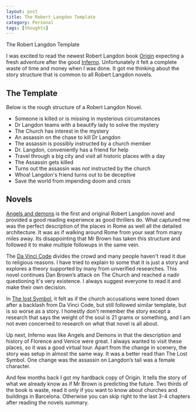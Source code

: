 ```yaml
---
layout: post
title: The Robert Langdon Template
category: Personal
tags: [thoughts]
---
```

<div class="custom-post-header gulf-stream">
<div class="custom-post-title">The Robert Langdon Template</div>
</div>

I was excited to read the newest Robert Langdon book [Origin](https://en.wikipedia.org/wiki/Origin_(Dan_Brown_novel)) expecting a fresh
adventure after the good [Inferno](https://en.wikipedia.org/wiki/Inferno_(Dan_Brown_novel)).
Unfortunately it felt a complete waste of time and money when I was done. It got me thinking about the story structure that is common to all Robert Langdon novels.

<!-- more -->
## The Template
Below is the rough structure of a Robert Langdon Novel.

 - Someone is killed or is missing in mysterious circumstances
 - Dr Langdon teams with a beautify lady to solve the mystery
 - The Church has interest in the mystery
 - An assassin on the chase to kill Dr Langdon
 - The assassin is possibly instructed by a church member
 - Dr. Langdon, conveniently has a friend for help
 - Travel through a big city and visit all historic places with a day
 - The Assassin gets killed
 - Turns out the assassin was *not* instructed by the church
 - Whoa! Langdon's friend turns out to be deceptive
 - Save the world from impending doom and crisis

## Novels
[Angels and demons](https://en.wikipedia.org/wiki/Angels_%26_Demons) is the first and original Robert Langdon novel and provided a
good reading experience as good thrillers do. What captured me was the perfect description of the places in Rome as well all the
detailed architecture. It was as if walking around Rome from your seat from many miles away. Its disappointing that Mr Brown has taken this structure and followed it to make multiple followups in the same vein.

The [Da Vinci Code](https://en.wikipedia.org/wiki/The_Da_Vinci_Code) divides the crowd and many people haven't read it due to
religious reasons. I have tried to explain to some that it is just a story and explores a theory supported by many from unverified
researches. This novel continues Dan Brown’s attack on The Church and reached a nadir questioning it's very existence. I always
suggest everyone to read it and make their own decision.

In [The lost Symbol](https://en.wikipedia.org/wiki/The_Lost_Symbol), it felt as if the church accusations were toned down after a
backlash from Da Vinci Code, but still followed similar template, but is so worse as a story. I honestly don't remember the story
except a research that says the weight of the soul is 21 grams or something, and I am not even concerned to research on what
that novel is all about.

Up next, Inferno was like Angels and Demons in that the description and history of Florence and Venice were great. I always wanted
to visit these places, so it was a good virtual tour. Apart from the change in scenery, the story was setup in almost the same way.
It was a better read than The Lost Symbol. One change was the assassin on Langdon’s tail was a female character.

And few months back I got my hardback copy of Origin. It tells the story of what we already know as if Mr Brown is predicting the
future. Two thirds of the book is waste, read it only if you want to know about churches and buildings in Barcelona. Otherwise you
can skip right to the last 3-4 chapters after reading the novels summary.
